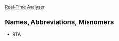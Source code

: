 [Real-Time Analyzer](https://en.wikipedia.org/wiki/Real-time_analyzer)

## Names, Abbreviations, Misnomers 
* RTA
